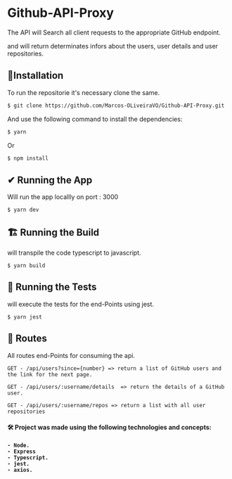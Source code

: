 # Github-API-Proxy

The API will Search all client requests to the appropriate GitHub endpoint.

and will return determinates infors about the users, user details and user repositories.

## :rocket:Installation
To run the repositorie it's necessary clone the same.

```bash
$ git clone https://github.com/Marcos-OLiveiraVO/Github-API-Proxy.git
```

And use the following command to install the dependencies:

```bash
$ yarn 
```
Or

```bash
$ npm install 
```

## ✔  Running the App
Will run the app locallly on port : 3000

    $ yarn dev

## 🏗️  Running the Build
will transpile the code typescript to javascript.

    $ yarn build
    
## 🧪 Running the Tests
will execute the tests for the end-Points using jest.

    $ yarn jest
   
## 🏴󠁵󠁭󠀹󠀵󠁿 Routes
All routes end-Points for consuming the api.

    GET - /api/users?since={number} => return a list of GitHub users and the link for the next page.
    
    GET - /api/users/:username/details  => return the details of a GitHub user.
    
    GET - /api/users/:username/repos => return a list with all user repositories
    
<h4> 🛠 Project was made using the following technologies and concepts: <h4>

    - Node.
    - Express
    - Typescript.
    - jest.
    - axios.
